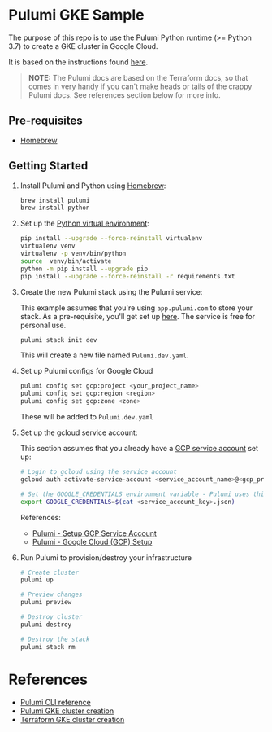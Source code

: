 # Pulumi GKE Sample

The purpose of this repo is to use the Pulumi Python runtime (>= Python 3.7) to create a GKE cluster in Google Cloud.

It is based on the instructions found [here](https://www.pulumi.com/docs/tutorials/gcp/gcp-py-gke/).

> **NOTE:** The Pulumi docs are based on the Terraform docs, so that comes in very handy if you can't make heads or tails of the crappy Pulumi docs. See references section below for more info.

## Pre-requisites

* [Homebrew](https://brew.sh)

## Getting Started

1. Install Pulumi and Python using [Homebrew](https://brew.sh):

    ```bash
    brew install pulumi
    brew install python
    ```

2. Set up the [Python virtual environment](https://docs.python-guide.org/dev/virtualenvs/#virtualenvironments-ref):

    ```bash
    pip install --upgrade --force-reinstall virtualenv
    virtualenv venv
    virtualenv -p venv/bin/python
    source  venv/bin/activate
    python -m pip install --upgrade pip
    pip install --upgrade --force-reinstall -r requirements.txt
    ```

3. Create the new Pulumi stack using the Pulumi service:

    This example assumes that you're using `app.pulumi.com` to store your stack. As a pre-requisite, you'll get set up [here](https://app.pulumi.com). The service is free for personal use.

    ```bash
    pulumi stack init dev
    ```

    This will create a new file named `Pulumi.dev.yaml`.

4. Set up Pulumi configs for Google Cloud

    ```bash
    pulumi config set gcp:project <your_project_name>
    pulumi config set gcp:region <region>
    pulumi config set gcp:zone <zone>
    ```

    These will be added to `Pulumi.dev.yaml`

5. Set up the gcloud service account:

    This section assumes that you already have a [GCP service account](https://www.pulumi.com/docs/intro/cloud-providers/gcp/service-account/) set up:

    ```bash
    # Login to gcloud using the service account
    gcloud auth activate-service-account <service_account_name>@<gcp_project_name>.iam.gserviceaccount.com --key-file=<service_account_key>.json

    # Set the GOOGLE_CREDENTIALS environment variable - Pulumi uses this for service account auth
    export GOOGLE_CREDENTIALS=$(cat <service_account_key>.json)
    ```
    References:
    * [Pulumi - Setup GCP Service Account](https://www.pulumi.com/docs/intro/cloud-providers/gcp/service-account/)
    * [Pulumi - Google Cloud (GCP) Setup](https://www.pulumi.com/docs/intro/cloud-providers/gcp/setup/#google-cloud-platform-gcp-setup)

6. Run Pulumi to provision/destroy your infrastructure

    ```bash
    # Create cluster
    pulumi up

    # Preview changes
    pulumi preview

    # Destroy cluster
    pulumi destroy

    # Destroy the stack
    pulumi stack rm
    ```

# References

* [Pulumi CLI reference](https://www.pulumi.com/docs/reference/cli/)
* [Pulumi GKE cluster creation](https://www.pulumi.com/docs/reference/pkg/python/pulumi_gcp/container/#pulumi_gcp.container.Cluster)
* [Terraform GKE cluster creation](https://www.terraform.io/docs/providers/google/r/container_cluster.html)
